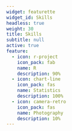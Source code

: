 ```yaml
---
widget: featurette
widget_id: Skills
headless: true
weight: 30
title: Skills
subtitle: null
active: true
feature:
  - icon: r-project
    icon_pack: fab
    name: R
    description: 90%
  - icon: chart-line
    icon_pack: fas
    name: Statistics
    description: 100%
  - icon: camera-retro
    icon_pack: fas
    name: Photography
    description: 10%
---
```

